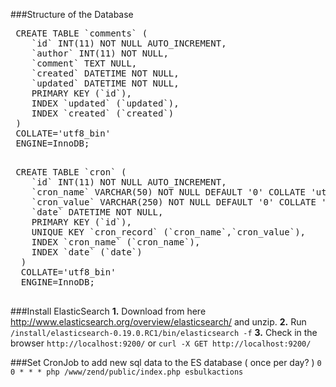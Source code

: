 ###Structure of the Database

 <pre>
 CREATE TABLE `comments` (
 	`id` INT(11) NOT NULL AUTO_INCREMENT,
 	`author` INT(11) NOT NULL,
 	`comment` TEXT NULL,
 	`created` DATETIME NOT NULL,
 	`updated` DATETIME NOT NULL,
 	PRIMARY KEY (`id`),
 	INDEX `updated` (`updated`),
 	INDEX `created` (`created`)
 )
 COLLATE='utf8_bin'
 ENGINE=InnoDB;
  </pre>

 <pre>
 CREATE TABLE `cron` (
  	`id` INT(11) NOT NULL AUTO_INCREMENT,
  	`cron_name` VARCHAR(50) NOT NULL DEFAULT '0' COLLATE 'utf8_bin',
  	`cron_value` VARCHAR(250) NOT NULL DEFAULT '0' COLLATE 'utf8_bin',
  	`date` DATETIME NOT NULL,
  	PRIMARY KEY (`id`),
  	UNIQUE KEY `cron_record` (`cron_name`,`cron_value`),
  	INDEX `cron_name` (`cron_name`),
  	INDEX `date` (`date`)
  )
  COLLATE='utf8_bin'
  ENGINE=InnoDB;
   </pre>



###Install ElasticSearch
__1.__ Download from here http://www.elasticsearch.org/overview/elasticsearch/ and unzip.
__2.__ Run  `/install/elasticsearch-0.19.0.RC1/bin/elasticsearch -f`
__3.__ Check in the browser `http://localhost:9200/` or `curl -X GET http://localhost:9200/`

###Set CronJob to add new sql data to the ES database ( once per day? )
`0 0 * * * php /www/zend/public/index.php esbulkactions`